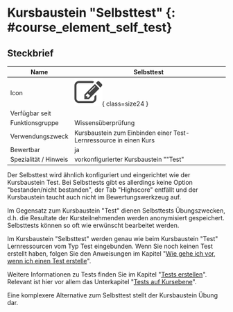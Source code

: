 # Kursbaustein "Selbsttest" {: #course_element_self_test}


## Steckbrief

Name | Selbsttest
---------|----------
Icon | ![Selbsttest Icon](assets/test.png){ class=size24  }
Verfügbar seit | 
Funktionsgruppe | Wissensüberprüfung
Verwendungszweck | Kursbaustein zum Einbinden einer Test-Lernressource in einen Kurs
Bewertbar | ja
Spezialität / Hinweis |  vorkonfigurierter Kursbaustein ""Test"

Der Selbsttest wird ähnlich konfiguriert und eingerichtet wie der Kursbaustein Test. Bei Selbsttests gibt es allerdings keine Option "bestanden/nicht bestanden", der Tab "Highscore" entfällt und der Kursbaustein taucht auch nicht im Bewertungswerkzeug auf.

Im Gegensatz zum Kursbaustein "Test" dienen Selbsttests Übungszwecken, d.h. die Resultate der Kursteilnehmenden werden anonymisiert gespeichert. Selbsttests können so oft wie erwünscht bearbeitet werden. 

Im Kursbaustein "Selbsttest" werden genau wie beim Kursbaustein "Test" Lernressourcen vom Typ Test eingebunden. Wenn Sie noch keinen Test erstellt haben, folgen Sie den Anweisungen im Kapitel "[Wie gehe ich vor, wenn ich einen Test erstelle](../../manual_how-to/test_creation_procedure/test_creation_procedure.de.md)".

Weitere Informationen zu Tests finden Sie im Kapitel "[Tests erstellen](../learningresources/Configure_tests.md)". Relevant ist hier vor allem das Unterkapitel "[Tests auf Kursebene](../learningresources/Tests_at_course_level.de.md)".

Eine komplexere Alternative zum Selbsttest stellt der Kursbaustein Übung dar. 